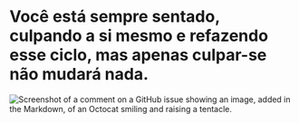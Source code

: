 #  **Você está sempre sentado, culpando a si mesmo e refazendo esse ciclo, mas apenas culpar-se não mudará nada.**
![Screenshot of a comment on a GitHub issue showing an image, added in the Markdown, of an Octocat smiling and raising a tentacle.](https://i.pinimg.com/originals/43/4c/de/434cde5002ef8de61a8e2997264dd3ab.gif)

